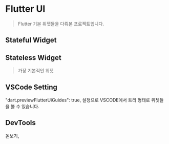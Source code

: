 # Flutter UI

> Flutter 기본 위젯들을 다뤄본 프로젝트입니다.

## Stateful Widget

## Stateless Widget

> 가장 기본적인 위젯

## VSCode Setting

"dart.previewFlutterUiGuides": true, 설정으로 VSCODE에서 트리 형태로 위젯들을 볼 수 있습니다.

## DevTools

돋보기,
